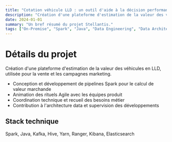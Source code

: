 ```yaml
---
title: "Cotation véhicule LLD : un outil d'aide à la décision performant"
description: "Création d'une plateforme d'estimation de la valeur des véhicules en LLD, utilisée pour la vente et les campagnes marketing."
date: 2024-01-01
summary: "Un bref résumé du projet Stellantis."
tags: ["On-Premise", "Spark", "Java", "Data Engineering", "Data Architecture"]
---
```


# Détails du projet

Création d'une plateforme d'estimation de la valeur des véhicules en LLD, utilisée pour la vente et les campagnes marketing.
*   Conception et développement de pipelines Spark pour le calcul de valeur marchande
*   Animation des rituels Agile avec les équipes produit
*   Coordination technique et recueil des besoins métier
*   Contribution à l'architecture data et supervision des développements

## Stack technique
Spark, Java, Kafka, Hive, Yarn, Ranger, Kibana, Elasticsearch
